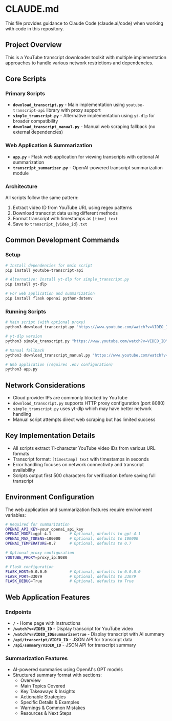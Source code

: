 # CLAUDE.md

This file provides guidance to Claude Code (claude.ai/code) when working with code in this repository.

## Project Overview

This is a YouTube transcript downloader toolkit with multiple implementation approaches to handle various network restrictions and dependencies.

## Core Scripts

### Primary Scripts
- **`download_transcript.py`** - Main implementation using `youtube-transcript-api` library with proxy support
- **`simple_transcript.py`** - Alternative implementation using `yt-dlp` for broader compatibility
- **`download_transcript_manual.py`** - Manual web scraping fallback (no external dependencies)

### Web Application & Summarization
- **`app.py`** - Flask web application for viewing transcripts with optional AI summarization
- **`transcript_summarizer.py`** - OpenAI-powered transcript summarization module

### Architecture
All scripts follow the same pattern:
1. Extract video ID from YouTube URL using regex patterns
2. Download transcript data using different methods
3. Format transcript with timestamps as `[time] text`
4. Save to `transcript_{video_id}.txt`

## Common Development Commands

### Setup
```bash
# Install dependencies for main script
pip install youtube-transcript-api

# Alternative: Install yt-dlp for simple_transcript.py
pip install yt-dlp

# For web application and summarization
pip install flask openai python-dotenv
```

### Running Scripts
```bash
# Main script (with optional proxy)
python3 download_transcript.py "https://www.youtube.com/watch?v=VIDEO_ID" [proxy_ip]

# yt-dlp version
python3 simple_transcript.py "https://www.youtube.com/watch?v=VIDEO_ID"

# Manual fallback
python3 download_transcript_manual.py "https://www.youtube.com/watch?v=VIDEO_ID"

# Web application (requires .env configuration)
python3 app.py
```

## Network Considerations

- Cloud provider IPs are commonly blocked by YouTube
- `download_transcript.py` supports HTTP proxy configuration (port 8080)
- `simple_transcript.py` uses yt-dlp which may have better network handling
- Manual script attempts direct web scraping but has limited success

## Key Implementation Details

- All scripts extract 11-character YouTube video IDs from various URL formats
- Transcript format: `[timestamp] text` with timestamps in seconds
- Error handling focuses on network connectivity and transcript availability
- Scripts output first 500 characters for verification before saving full transcript

## Environment Configuration

The web application and summarization features require environment variables:

```bash
# Required for summarization
OPENAI_API_KEY=your_openai_api_key
OPENAI_MODEL=gpt-4.1        # Optional, defaults to gpt-4.1
OPENAI_MAX_TOKENS=100000    # Optional, defaults to 100000
OPENAI_TEMPERATURE=0.7      # Optional, defaults to 0.7

# Optional proxy configuration
YOUTUBE_PROXY=proxy_ip:8080

# Flask configuration
FLASK_HOST=0.0.0.0          # Optional, defaults to 0.0.0.0
FLASK_PORT=33079            # Optional, defaults to 33079
FLASK_DEBUG=True            # Optional, defaults to True
```

## Web Application Features

### Endpoints
- **`/`** - Home page with instructions
- **`/watch?v=VIDEO_ID`** - Display transcript for YouTube video
- **`/watch?v=VIDEO_ID&summarize=true`** - Display transcript with AI summary
- **`/api/transcript/VIDEO_ID`** - JSON API for transcript data
- **`/api/summary/VIDEO_ID`** - JSON API for transcript summary

### Summarization Features
- AI-powered summaries using OpenAI's GPT models
- Structured summary format with sections:
  - Overview
  - Main Topics Covered
  - Key Takeaways & Insights
  - Actionable Strategies
  - Specific Details & Examples
  - Warnings & Common Mistakes
  - Resources & Next Steps